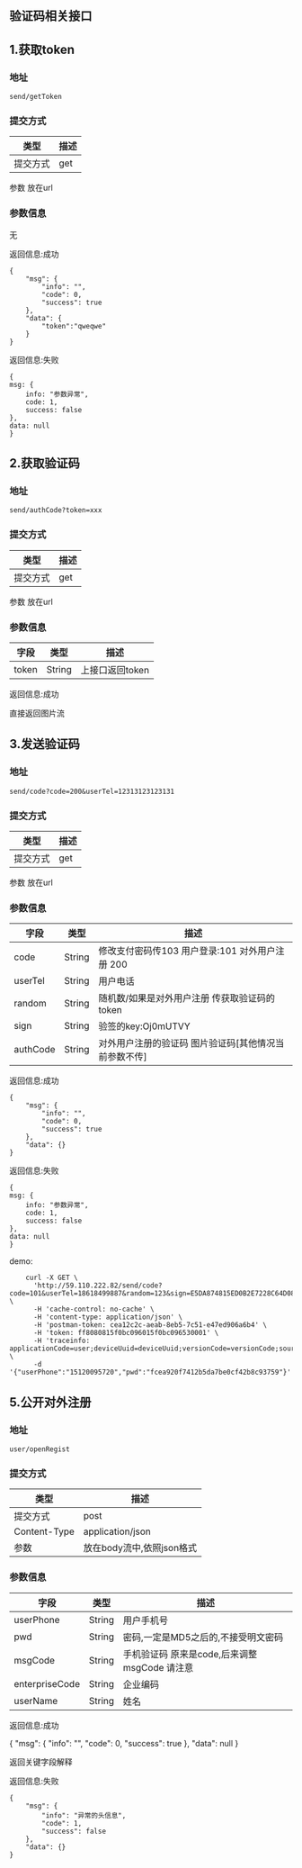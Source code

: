 验证码相关接口
-----------------------------------  



## 1.获取token

###  地址

    send/getToken

###  提交方式
类型|描述
---|---
提交方式|get

参数 放在url



### 参数信息
无

返回信息:成功

    {
        "msg": {
            "info": "",
            "code": 0,
            "success": true
        },
        "data": {
            "token":"qweqwe"
        }
    }

返回信息:失败

    {
    msg: {
        info: "参数异常",
        code: 1,
        success: false
    },
    data: null
    }
   
   
   



## 2.获取验证码

###  地址

    send/authCode?token=xxx

###  提交方式
类型|描述
---|---
提交方式|get

参数 放在url



### 参数信息
字段|类型|描述
---|---|---
token|String|上接口返回token




返回信息:成功

直接返回图片流





## 3.发送验证码

###  地址

    send/code?code=200&userTel=12313123123131

###  提交方式
类型|描述
---|---
提交方式|get

参数 放在url



### 参数信息
字段|类型|描述
---|---|---
code|String|修改支付密码传103 用户登录:101  对外用户注册 200
userTel|String|用户电话
random|String|随机数/如果是对外用户注册 传获取验证码的token
sign|String|验签的key:Oj0mUTVY
authCode|String|对外用户注册的验证码 图片验证码[其他情况当前参数不传]

返回信息:成功

    {
        "msg": {
            "info": "",
            "code": 0,
            "success": true
        },
        "data": {}
    }

返回信息:失败

    {
    msg: {
        info: "参数异常",
        code: 1,
        success: false
    },
    data: null
    }
    

      
demo:


````
    curl -X GET \
      'http://59.110.222.82/send/code?code=101&userTel=18618499887&random=123&sign=E5DA874815ED0B2E7228C64D087B703C' \
      -H 'cache-control: no-cache' \
      -H 'content-type: application/json' \
      -H 'postman-token: cea12c2c-aeab-8eb5-7c51-e47ed906a6b4' \
      -H 'token: ff8080815f0bc096015f0bc096530001' \
      -H 'traceinfo: applicationCode=user;deviceUuid=deviceUuid;versionCode=versionCode;source=1;' \
      -d '{"userPhone":"15120095720","pwd":"fcea920f7412b5da7be0cf42b8c93759"}'

````




           
## 5.公开对外注册

###  地址

    user/openRegist


###  提交方式
类型|描述
---|---
提交方式|post
Content-Type|application/json
参数|放在body流中,依照json格式


### 参数信息
字段|类型|描述
---|---|---
userPhone|String|用户手机号
pwd|String|密码,一定是MD5之后的,不接受明文密码
msgCode|String|手机验证码 原来是code,后来调整msgCode 请注意
enterpriseCode|String|企业编码
userName|String|姓名



返回信息:成功

   {
       "msg": {
           "info": "",
           "code": 0,
           "success": true
       },
       "data": null
   }

    
返回关键字段解释
    

           
返回信息:失败

    {
        "msg": {
            "info": "异常的头信息",
            "code": 1,
            "success": false
        },
        "data": {}
    }



